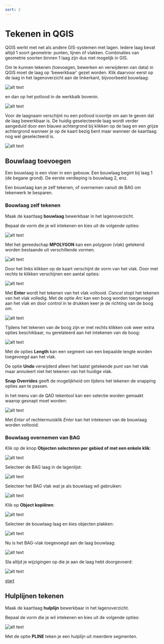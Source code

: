 ```yaml
---
sort: 2
---
```


# Tekenen in QGIS

QGIS werkt met net als andere GIS-systemen met lagen. Iedere laag bevat altijd 1 soort geometrie: punten, lijnen óf vlakken. Combinaties van geometrie soorten binnen 1 laag zijn dus niet mogelijk in GIS.

Om te kunnen tekenen (toevoegen, bewerken en verwijderen van data) in QGIS moet de laag op 'bewerkbaar' gezet worden.
Klik daarvoor eerst op de laag in het lagenoverzicht aan de linkerkant, bijvoorbeeld bouwlaag:

![alt text](./assets/klik_laag.png "Laag op bewerkbaar zetten")

 en dan op het potlood in de werkbalk bovenin.

![alt text](./assets/bewerkbaar.png "Bewerken knop")

Voor de laagnaam verschijnt nu een potlood icoontje om aan te geven dat de laag bewerkbaar is. De huidig geselecteerde laag wordt verder aangeduid door een blauwe achtergrond bij klikken op de laag en een grijze achtergrond wanneer je op de kaart bezig bent maar wanneer de kaartlaag nog wel geselecteerd is.

![alt text](./assets/bouwlaag_laag.png "Bouwlaag bewerkbaar")

## Bouwlaag toevoegen

Een bouwlaag is een vloer in een gebouw. Een bouwlaag begint bij laag 1 (de begane grond). De eerste verdieping is bouwlaag 2, enz.

Een bouwlaag kan je zelf tekenen, of overnemen vanuit de BAG om tekenwerk te besparen.

### Bouwlaag zelf tekenen

Maak de kaartlaag **bouwlaag** bewerkbaar in het lagenoverzicht. 

Bepaal de vorm die je wil intekenen en kies uit de volgende opties:

![alt text](./assets/qad_polygons.png "Tekenmogelijkheden polygonen")

Met het gereedschap **MPOLYGON** kan een polygoon (vlak) getekend worden bestaande uit verschillende vormen.

![alt text](./assets/qad_mpol.png "MPOLYGON tekengereedschap")

Door het links klikken op de kaart verschijnt de vorm van het vlak. Door met rechts te klikken verschijnen een aantal opties:

![alt text](./assets/qad_pol_options.png "MPOLYGON opties tijdens tekenen")

Met **Enter** wordt het tekenen van het vlak voltooid. *Cancel* stopt het tekenen van het vlak volledig. Met de optie *Arc* kan een boog worden toegevoegd aan het vlak en door control in te drukken keer je de richting van de boog om.

![alt text](./assets/qad_arc.png "Bogen toevoegen aan polygoon")

Tijdens het tekenen van de boog zijn er met rechts klikken ook weer extra opties beschikbaar, nu gerelateerd aan het intekenen van de boog:

![alt text](./assets/qad_arc_options.png "Bogen toevoegen aan polygoon")

Met de opties **Length** kan een segment van een bepaalde lengte worden toegevoegd aan het vlak. 

De optie **Undo** verwijderd alleen het laatst getekende punt van het vlak maar annuleert niet het tekenen van het huidige vlak.

**Snap Overrides** geeft de mogelijkheid om tijdens het tekenen de snapping opties aan te passen.

In het menu van de QAD tekentool kan een selectie worden gemaakt waarop gesnapt moet worden:

![alt text](./assets/qad_snap.png "Bogen toevoegen aan polygoon")

Met *Enter* of rechtermuisklik *Enter* kan het intekenen van de bouwlaag worden voltooid.

### Bouwlaag overnemen van BAG

Klik op de knop **Objecten selecteren per gebied of met een enkele klik**:

![alt text](./assets/object_selecteren.png "Bogen toevoegen aan polygoon")

Selecteer de BAG laag in de lagenlijst:

![alt text](./assets/bag_laag.png "Bogen toevoegen aan polygoon")

Selecteer het BAG vlak wat je als bouwlaag wil gebruiken:

![alt text](./assets/selectie_bag.png "Bogen toevoegen aan polygoon")

Klik op **Object kopiëren**:

![alt text](./assets/object_kopieren.png "Bogen toevoegen aan polygoon")

Selecteer de bouwlaag laag en kies objecten plakken:

![alt text](./assets/objecten_plakken.png "Bogen toevoegen aan polygoon")

Nu is het BAG-vlak toegevoegd aan de laag bouwlaag:

![alt text](./assets/object_plakken.png "Bogen toevoegen aan polygoon")

Sla altijd je wijzigingen op die je aan de laag hebt doorgevoerd:

![alt text](./assets/wijzigingen_opslaan.png "Bogen toevoegen aan polygoon")

[start](index.md)

## Hulplijnen tekenen

Maak de kaartlaag **hulplijn** bewerkbaar in het lagenoverzicht. 

Bepaal de vorm die je wil intekenen en kies uit de volgende opties:

![alt text](./assets/qad_lijn.png "Bogen toevoegen aan polygoon")

Met de optie **PLINE** teken je een hulplijn uit meerdere segmenten.
